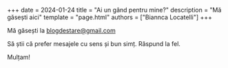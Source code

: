 +++
date = 2024-01-24
title = "Ai un gând pentru mine?"
description = "Mă găsești aici"
template = "page.html"
authors = ["Biannca Locatelli"]
+++



Mă găsești la blogdestare@gmail.com 


Să știi că prefer mesajele cu sens și bun simț. Răspund la fel. 

Mulțam!